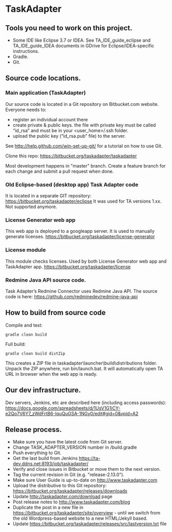 # TaskAdapter


## Tools you need to work on this project.
* Some IDE like Eclipse 3.7 or IDEA. See TA_IDE_guide_eclipse and TA_IDE_guide_IDEA documents in GDrive for Eclipse/IDEA-specific instructions.
* Gradle.
* Git.

## Source code locations.

### Main application (TaskAdapter)
Our source code is located in a Git repository on Bitbucket.com website. Everyone needs to:
* register an individual account there
* create private & public keys. the file with private key must be called “id_rsa” and must be in your <user_home>/.ssh folder.
* upload the public key (“id_rsa.pub” file) to the server.

See http://help.github.com/win-set-up-git/ for a tutorial on how to use Git.

Clone this repo: https://bitbucket.org/taskadapter/taskadapter

Most development happens in "master" branch. Create a feature branch for each change and submit a pull request when done.

### Old Eclipse-based (desktop app) Task Adapter code
It is located in a separate GIT repository: https://bitbucket.org/taskadapter/eclipse
It was used for TA versions 1.xx. Not supported anymore.

### License Generator web app
This web app is deployed to a googleapp server. It is used to manually generate licenses.
https://bitbucket.org/taskadapter/license-generator

### License module
This module checks licenses. Used by both License Generator web app and TaskAdapter app.
https://bitbucket.org/taskadapter/license

### Redmine Java API source code.

Task Adapter’s Redmine Connector uses Redmine Java API. The source code is here: https://github.com/redminedev/redmine-java-api

## How to build from source code

Compile and test:

    gradle clean build

Full build:

    gradle clean build distZip
This creates a ZIP file in taskadapter\launcher\build\distributions folder. Unpack the ZIP anywhere,
run bin/launch.bat. It will automatically open TA URL in browser when the web app is ready.

## Our dev infrastructure.
Dev servers, Jenkins, etc are described here (including access passwords):
https://docs.google.com/spreadsheets/d/1UsV1G1iCY-e2Qo7V6Y7_zWdFrtB6-IquQuGSA-1NGy0/edit#gid=0&vpid=A2

## Release process.
* Make sure you have the latest code from Git server.
* Change TASK_ADAPTER_VERSION number in /build.gradle
* Push everything to Git.
* Get the last build from Jenkins https://ta-dev.ddns.net:8193/job/taskadapter/
* Verify and close issues in Bitbucket or move them to the next version.
* Tag the current revision in Git (e.g. "release-2.13.0").
* Make sure User Guide is up-to-date on http://www.taskadapter.com
* Upload the distributive to this Git repository: https://bitbucket.org/taskadapter/releases/downloads
* Update http://taskadapter.com/download page
* Post release notes to http://www.taskadapter.com/blog
* Duplicate the post in a new file in https://bitbucket.org/taskadapter/site/overview - until we switch from the old
Wordpress-based website to a new HTML/Jekyll based.
* Update https://bitbucket.org/taskadapter/releases/src/lastversion.txt file

